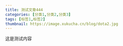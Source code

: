 ```yaml
---
title: 测试文章444
categories: [分类1,分类2,分类3]
tags: [标签1,标签2]
thumbnail: https://image.xukucha.cn/blog/dota2.jpg
---
```


这是测试内容
